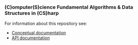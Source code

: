 ### (C)omputer(S)cience Fundamental Algorithms & Data Structures in (CS)harp

For information about this repository see:
  - [Conceptual documentation](https://pijei.github.io/CSFundamentalAlgorithms/index.html) 
  - [API documentation](https://pijei.github.io/CSFundamentalAlgorithms/api/index.html)


